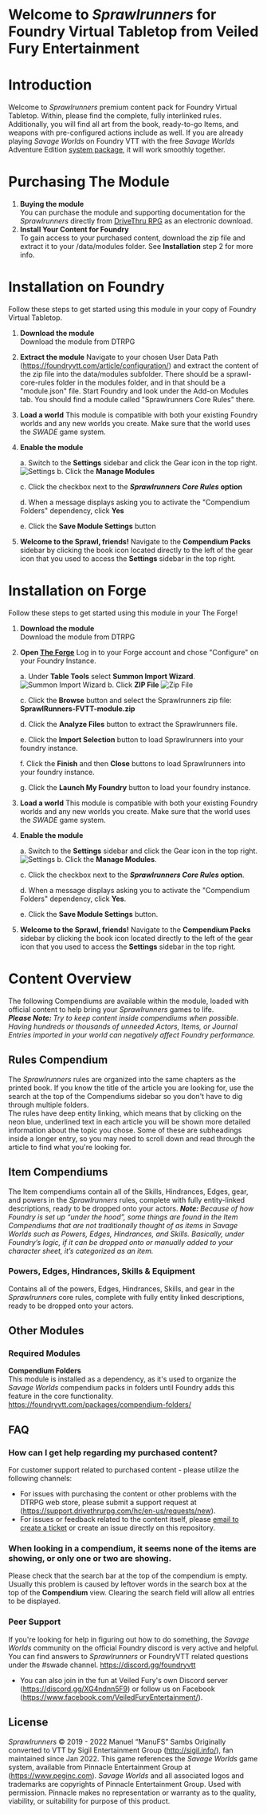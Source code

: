# Welcome to *Sprawlrunners* for Foundry Virtual Tabletop from Veiled Fury Entertainment

# Introduction
Welcome to *Sprawlrunners* premium content pack for Foundry Virtual Tabletop. Within, please find the complete, fully interlinked rules. Additionally, you will find all art from the book, ready-to-go Items, and weapons with pre-configured actions include as well.
If you are already playing *Savage Worlds* on Foundry VTT with the free *Savage Worlds* Adventure Edition [system package](https://foundryvtt.com/packages/swade/), it will work smoothly together.


# Purchasing The Module
1. <b>Buying the module</b>  
You can purchase the module and supporting documentation for the *Sprawlrunners* directly from [DriveThru RPG](https://www.drivethrurpg.com/product/351063/Sprawlrunners--FoundryVTT-Module) as an electronic download.
2. <b>Install Your Content for Foundry</b>  
To gain access to your purchased content, download the zip file and extract it to your /data/modules folder. See <b>Installation</b> step 2 for more info.

# Installation on Foundry
Follow these steps to get started using this module in your copy of Foundry Virtual Tabletop.
1. <b>Download the module</b>  
Download the module from DTRPG

2. <b>Extract the module</b>
Navigate to your chosen User Data Path (https://foundryvtt.com/article/configuration/) and extract the content of the zip file into the data/modules subfolder. There should be a sprawl-core-rules folder in the modules folder, and in that should be a "module.json" file. Start Foundry and look under the Add-on Modules tab. You should find a module called "Sprawlrunners Core Rules" there.

3. <b>Load a world</b>
This module is compatible with both your existing Foundry worlds and any new worlds you create. Make sure that the world uses the *SWADE* game system. 
 
4. <b>Enable the module</b>

    a. Switch to the <b>Settings</b> sidebar and click the Gear icon in the top right.  
    ![Settings](https://raw.githubusercontent.com/VeiledFuryEntertainment/sprawlrunners/main/assets/instructions/activate.webp)
    b. Click the <b>Manage Modules</b>  

    c. Click the checkbox next to the <b>*Sprawlrunners Core Rules* option</b>

    d. When a message displays asking you to activate the "Compendium Folders" dependency, click <b>Yes</b>  
    
    e. Click the <b>Save Module Settings</b> button

5. <b>Welcome to the Sprawl, friends!</b>
Navigate to the <b>Compendium Packs</b> sidebar by clicking the book icon located directly to the left of the gear icon that you used to access the <b>Settings</b> sidebar in the top right.

# Installation on Forge
Follow these steps to get started using this module in your The Forge!
1. <b>Download the module</b>  
Download the module from DTRPG

1. <b>Open <a href="https://forge-vtt.com/">The Forge</a></b>
Log in to your Forge account and chose "Configure" on your Foundry Instance.

    a. Under <b>Table Tools</b> select <b>Summon Import Wizard</b>.
    ![Summon Import Wizard](https://raw.githubusercontent.com/VeiledFuryEntertainment/sprawlrunners/main/assets/instructions/SummonImportWizard.webp)
    b. Click <b>ZIP File</b>
    ![Zip File](https://raw.githubusercontent.com/VeiledFuryEntertainment/sprawlrunners/main/assets/instructions/ZipFile.webp)

    c. Click the <b>Browse</b> button and select the Sprawlrunners zip file: <b>SprawlRunners-FVTT-module.zip</b>

    d. Click the <b>Analyze Files</b> button to extract the Sprawlrunners file.

    e. Click the <b>Import Selection</b> button to load Sprawlrunners into your foundry instance.

    f. Click the <b>Finish</b> and then <b>Close</b> buttons to load Sprawlrunners into your foundry instance.

    g. Click the <b>Launch My Foundry</b> button to load your foundry instance.
    
1. <b>Load a world</b>
This module is compatible with both your existing Foundry worlds and any new worlds you create. Make sure that the world uses the *SWADE* game system. 

1. <b>Enable the module</b>

    a. Switch to the <b>Settings</b> sidebar and click the Gear icon in the top right.
    ![Settings](https://gitlab.com/peginc/core-rules-issues/-/raw/master/assets/instructions/settings.png)
    b. Click the <b>Manage Modules</b>.

    c. Click the checkbox next to the <b>*Sprawlrunners Core Rules* option</b>.

    d. When a message displays asking you to activate the "Compendium Folders" dependency, click <b>Yes</b>.
    
    e. Click the <b>Save Module Settings</b> button.

1. <b>Welcome to the Sprawl, friends!</b>
Navigate to the <b>Compendium Packs</b> sidebar by clicking the book icon located directly to the left of the gear icon that you used to access the <b>Settings</b> sidebar in the top right.
# Content Overview
The following Compendiums are available within the module, loaded with official content to help bring your *Sprawlrunners* games to life.  
*<b>Please Note: </b> Try to keep content inside compendiums when possible. Having hundreds or thousands of unneeded Actors, Items, or Journal Entries imported in your world can negatively affect Foundry performance.*
## Rules Compendium
The *Sprawlrunners* rules are organized into the same chapters as the printed book. If you know the title of the article you are looking for, use the search at the top of the Compendiums sidebar so you don't have to dig through multiple folders.  
The rules have deep entity linking, which means that by clicking on the neon blue, underlined text in each article you will be shown more detailed information about the topic you chose. Some of these are subheadings inside a longer entry, so you may need to scroll down and read through the article to find what you're looking for.

## Item Compendiums
The Item compendiums contain all of the Skills, Hindrances, Edges, gear, and powers in the *Sprawlrunners* rules, complete with fully entity-linked descriptions, ready to be dropped onto your actors.
*<b>Note: </b>Because of how Foundry is set up “under the hood”, some things are found in the Item Compendiums that are not traditionally thought of as items in *Savage Worlds* such as Powers, Edges, Hindrances, and Skills. Basically, under Foundry’s logic, if it can be dropped onto or manually added to your character sheet, it’s categorized as an item.*
### Powers, Edges, Hindrances, Skills & Equipment
Contains all of the powers, Edges, Hindrances, Skills, and gear in the *Sprawlrunners* core rules, complete with fully entity linked descriptions, ready to be dropped onto your actors. 

## Other Modules
### Required Modules
<b>Compendium Folders</b>  
This module is installed as a dependency, as it's used to organize the *Savage Worlds* compendium packs in folders until Foundry adds this feature in the core functionality.  
https://foundryvtt.com/packages/compendium-folders/

## FAQ
### How can I get help regarding my purchased content?
For customer support related to purchased content - please utilize the following channels:  
* For issues with purchasing the content or other problems with the DTRPG web store, please submit a support request at (https://support.drivethrurpg.com/hc/en-us/requests/new).
* For issues or feedback related to the content itself, please <a href="mailto:sprawlrunners@fire.fundersclub.com">email to create a ticket</a> or create an issue directly on this repository.

### When looking in a compendium, it seems none of the items are showing, or only one or two are showing.
Please check that the search bar at the top of the compendium is empty. Usually this problem is caused by leftover words in the search box at the top of the <b>Compendium</b> view. Clearing the search field will allow all entries to be displayed.


### Peer Support
If you're looking for help in figuring out how to do something, the *Savage Worlds* community on the official Foundry discord is very active and helpful. You can find answers to *Sprawlrunners* or FoundryVTT related questions under the #swade channel. https://discord.gg/foundryvtt
* You can also join in the fun at Veiled Fury's own Discord server (https://discord.gg/XG4ndnn5F9) or follow us on Facebook (https://www.facebook.com/VeiledFuryEntertainment/).


## License

*Sprawlrunners* © 2019 - 2022 Manuel “ManuFS” Sambs
Originally converted to VTT by Sigil Entertainment Group (http://sigil.info/), fan maintained since Jan 2022.
This game references the *Savage Worlds* game system, available from Pinnacle Entertainment Group at (https://www.peginc.com). *Savage Worlds* and all associated logos and trademarks are copyrights of Pinnacle Entertainment Group. Used with permission. Pinnacle makes no representation or warranty as to the quality, viability, or suitability for purpose of this product.
